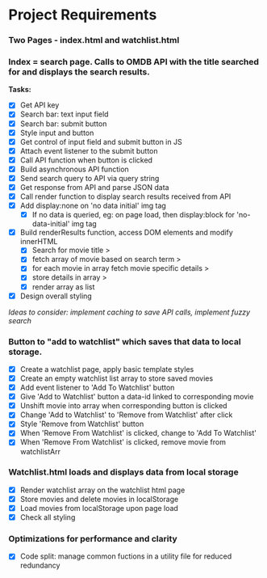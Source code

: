 # Project Requirements

### Two Pages - index.html and watchlist.html

### Index = search page. Calls to OMDB API with the title searched for and displays the search results.

**Tasks:**
* [x] Get API key
* [x] Search bar: text input field
* [x] Search bar: submit button
* [x] Style input and button
* [x] Get control of input field and submit button in JS
* [x] Attach event listener to the submit button
* [x] Call API function when button is clicked
* [x] Build asynchronous API function 
* [x] Send search query to API via query string
* [x] Get response from API and parse JSON data
* [x] Call render function to display search results received from API
* [x] Add display:none on 'no data initial' img tag
    - [x] If no data is queried, eg: on page load, then display:block for 'no-data-initial' img tag
* [x] Build renderResults function, access DOM elements and modify innerHTML
    - [x] Search for movie title > 
    - [x] fetch array of movie based on search term > 
    - [x] for each movie in array fetch movie specific details > 
    - [x] store details in array > 
    - [x] render array as list
* [x] Design overall styling

_Ideas to consider: implement caching to save API calls, implement fuzzy search_

### Button to "add to watchlist" which saves that data to local storage.
- [x] Create a watchlist page, apply basic template styles
- [x] Create an empty watchlist list array to store saved movies
- [x] Add event listener to 'Add To Watchlist' button
- [x] Give 'Add to Watchlist' button a data-id linked to corresponding movie
- [x] Unshift movie into array when corresponding button is clicked
- [x] Change 'Add to Watchlist' to 'Remove from Watchlist' after click
- [x] Style 'Remove from Watchlist' button
- [x] When 'Remove From Watchlist' is clicked, change to 'Add To Watchlist'
- [x] When 'Remove From Watchlist' is clicked, remove movie from watchlistArr

### Watchlist.html loads and displays data from local storage
- [x] Render watchlist array on the watchlist html page
- [x] Store movies and delete movies in localStorage
- [x] Load movies from localStorage upon page load
- [x] Check all styling 

### Optimizations for performance and clarity
- [x] Code split: manage common fuctions in a utility file for reduced redundancy